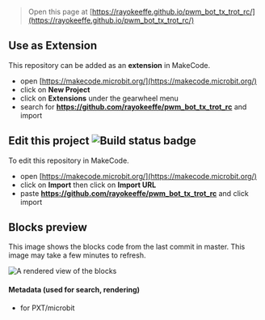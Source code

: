 
> Open this page at [https://rayokeeffe.github.io/pwm_bot_tx_trot_rc/](https://rayokeeffe.github.io/pwm_bot_tx_trot_rc/)

## Use as Extension

This repository can be added as an **extension** in MakeCode.

* open [https://makecode.microbit.org/](https://makecode.microbit.org/)
* click on **New Project**
* click on **Extensions** under the gearwheel menu
* search for **https://github.com/rayokeeffe/pwm_bot_tx_trot_rc** and import

## Edit this project ![Build status badge](https://github.com/rayokeeffe/pwm_bot_tx_trot_rc/workflows/MakeCode/badge.svg)

To edit this repository in MakeCode.

* open [https://makecode.microbit.org/](https://makecode.microbit.org/)
* click on **Import** then click on **Import URL**
* paste **https://github.com/rayokeeffe/pwm_bot_tx_trot_rc** and click import

## Blocks preview

This image shows the blocks code from the last commit in master.
This image may take a few minutes to refresh.

![A rendered view of the blocks](https://github.com/rayokeeffe/pwm_bot_tx_trot_rc/raw/master/.github/makecode/blocks.png)

#### Metadata (used for search, rendering)

* for PXT/microbit
<script src="https://makecode.com/gh-pages-embed.js"></script><script>makeCodeRender("{{ site.makecode.home_url }}", "{{ site.github.owner_name }}/{{ site.github.repository_name }}");</script>
